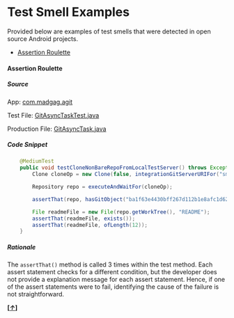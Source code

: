 # Test Smell Examples

Provided below are examples of test smells that were detected in open source Android projects.

- [Assertion Roulette](#assertion-roulette)
#### Assertion Roulette

##### Source

App: [com.madgag.agit](https://github.com/rtyley/agit)

Test File: [GitAsyncTaskTest.java](https://github.com/rtyley/agit/blob/fc99d8eaa42940198589b032a2b9ba74d9ce3094/agit-integration-tests/src/main/java/com/madgag/agit/GitAsyncTaskTest.java)

Production File: [GitAsyncTask.java](https://github.com/rtyley/agit/blob/e42190e0f31f3d28086616f782e7f31422e9d229/agit/src/main/java/com/madgag/agit/operations/GitAsyncTask.java)

##### Code Snippet

```java
    @MediumTest
    public void testCloneNonBareRepoFromLocalTestServer() throws Exception {
        Clone cloneOp = new Clone(false, integrationGitServerURIFor("small-repo.early.git"), helper().newFolder());

        Repository repo = executeAndWaitFor(cloneOp);

        assertThat(repo, hasGitObject("ba1f63e4430bff267d112b1e8afc1d6294db0ccc"));

        File readmeFile = new File(repo.getWorkTree(), "README");
        assertThat(readmeFile, exists());
        assertThat(readmeFile, ofLength(12));
    }
```

##### Rationale

The `assertThat()` method is called 3 times within the test method. Each assert statement checks for a different condition, but the developer does not provide a explanation message for each assert statement. Hence, if one of the assert statements were to fail, identifying the cause of the failure is not straightforward. 

**[*[↑](#test-smell-examples)*]**
